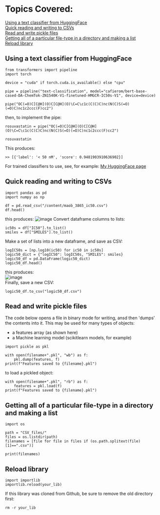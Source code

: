 # Topics Covered:
[Using a text classifier from HuggingFace](#using-a-text-classifier-from-huggingface) <br>
[Quick reading and writing to CSVs](#quick-reading-and-writing-to-csvs) <br>
[Read and write pickle files](#read-and-write-pickle-files) <br>
[Getting all of a particular file-type in a directory and making a list](#getting-all-of-a-particular-file-type-in-a-directory-and-making-a-list) <br>
[Reload library](#reload-library) <br>


## Using a text classifier from HuggingFace
```
from transformers import pipeline
import torch

device = "cuda" if torch.cuda.is_available() else "cpu"

pipe = pipeline("text-classification", model="cafierom/bert-base-cased-DA-ChemTok-ZN1540K-V1-finetuned-HMGCR-IC50s-V1", device=device)

pipe("OC(=O)C[C@H](O)C[C@H](O)\C=C\c1c(C(C)C)nc(N(C)S(=O)(=O)C)nc1c2ccc(F)cc2")
```
then, to implement the pipe:
```
rosuvastatin = pipe("OC(=O)C[C@H](O)C[C@H](O)\C=C\c1c(C(C)C)nc(N(C)S(=O)(=O)C)nc1c2ccc(F)cc2")

rosuvastatin
```
This produces:
```
>> [{'label': '< 50 nM', 'score': 0.9481903910636902}]
```
For trained  classifiers to use, see, for example: [My HuggingFace page](https://huggingface.co/cafierom)

## Quick reading and writing to CSVs
```
import pandas as pd
import numpy as np

df = pd.read_csv("/content/maob_3865_ic50.csv")
df.head()
```
this produces:
![image](https://github.com/user-attachments/assets/9e5818a2-4428-4850-9c19-980faaa748ac)
Convert dataframe columns to lists:
```
ic50s = df["IC50"].to_list()
smiles = df["SMILES"].to_list()
```
Make a set of lists into a new dataframe, and save as CSV:
```
logIC50s = [np.log10(ic50) for ic50 in ic50s]
logic50_dict = {"logIC50": logIC50s, "SMILES": smiles}
logic50_df = pd.DataFrame(logic50_dict)
logic50_df.head()
```
this produces: <br>
![image](https://github.com/user-attachments/assets/41c15286-501e-49be-976a-b224c743471e) <br>
Finally, save a new CSV:
```
logic50_df.to_csv("logic50_df.csv")
```

## Read and write pickle files
The code below opens a file in binary mode for writing, ansd then 'dumps' the contents into it.
This may be used for many types of objects:
- a features array (as shown here)
- a Machine learning model (scikitlearn models, for example)
```
import pickle as pkl

with open(filename+".pkl", "wb") as f:
    pkl.dump(features, f)  
print(f"Features saved to {filename}.pkl")
```
to load a pickled object:
```
with open(filename+".pkl", "rb") as f:
    features = pkl.load(f)
print(f"Features saved to {filename}.pkl")
```
 
## Getting all of a particular file-type in a directory and making a list
```
import os

path = "CSV_files/"
files = os.listdir(path)            
filenames = [file for file in files if (os.path.splitext(file)[1]==".csv")]

print(filenames)
```

## Reload library
```
import importlib
importlib.reload(your_lib)
```
If this library was cloned from Github, be sure to remove the old directory first:
```
rm -r your_lib
```
